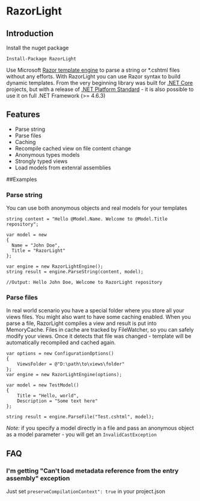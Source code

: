 # RazorLight

## Introduction
Install the nuget package

	Install-Package RazorLight

Use Microsoft [Razor template engine](https://github.com/aspnet/Razor) to parse a string or *.cshtml files without any efforts. With RazorLight you can use Razor syntax to build dynamic templates. From the very beginning library was built for [.NET Core](https://dotnet.github.io/) projects, but with a release of [.NET Platform Standard](https://github.com/dotnet/corefx/blob/master/Documentation/architecture/net-platform-standard.md) - it is also possible to use it on full .NET Framework (>= 4.6.3)

## Features

* Parse string
* Parse files
* Caching
* Recompile cached view on file content change
* Anonymous types models
* Strongly typed views
* Load models from extenral assemblies


##Examples

### Parse string
You can use both anonymous objects and real models for your templates
```Csharp
string content = "Hello @Model.Name. Welcome to @Model.Title repository";

var model = new
{
  Name = "John Doe",
  Title = "RazorLight"
};

var engine = new RazorLightEngine();
string result = engine.ParseString(content, model);

//Output: Hello John Doe, Welcome to RazorLight repository
```
### Parse files
In real world scenario you have a special folder where you store all your views files. You might also want to have some caching enabled. When you parse a file, RazorLight compiles a view and result is put into MemoryCache. Files in cache are tracked by FileWatcher, so you can safely modify your views. Once it detects that file was changed - template will be automatically recompiled and cached again.

```Csharp
var options = new ConfigurationOptions()
{
	ViewsFolder = @"D:\path\to\views\folder"
};
var engine = new RazorLightEngine(options);

var model = new TestModel()
{
	Title = "Hello, world",
	Description = "Some text here"
};

string result = engine.ParseFile("Test.cshtml", model);

```
*Note:* if you specify a model directly in a file and pass an anonymous object as a model parameter - you will get an ```InvalidCastException```

## FAQ
### I'm getting "Can't load metadata reference from the entry assembly" exception
Just set ```preserveCompilationContext": true``` in your project.json
